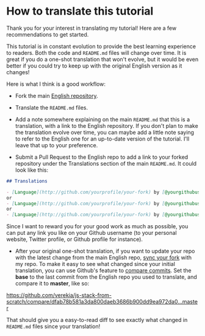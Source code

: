 # How to translate this tutorial

Thank you for your interest in translating my tutorial! Here are a few recommendations to get started.

This tutorial is in constant evolution to provide the best learning experience to readers. Both the code and `README.md` files will change over time. It is great if you do a one-shot translation that won't evolve, but it would be even better if you could try to keep up with the original English version as it changes!

Here is what I think is a good workflow:

- Fork the main [English repository](https://github.com/verekia/js-stack-from-scratch).

- Translate the `README.md` files.

- Add a note somewhere explaining on the main `README.md` that this is a translation, with a link to the English repository. If you don't plan to make the translation evolve over time, you can maybe add a little note saying to refer to the English one for an up-to-date version of the tutorial. I'll leave that up to your preference.

- Submit a Pull Request to the English repo to add a link to your forked repository under the Translations section of the main `README.md`. It could look like this:

```md
## Translations

- [Language](http://github.com/yourprofile/your-fork) by [@yourgithubusername](http://yourwebsite.com)
or
- [Language](http://github.com/yourprofile/your-fork) by [@yourgithubusername](http://twitter.com/yourprofile)
or
- [Language](http://github.com/yourprofile/your-fork) by [@yourgithubusername](http://github.com/yourprofile)
```

Since I want to reward you for your good work as much as possible, you can put any link you like on your Github username (to your personal website, Twitter profile, or Github profile for instance).

- After your original one-shot translation, if you want to update your repo with the latest change from the main English repo, [sync your fork](https://help.github.com/articles/syncing-a-fork/) with my repo. To make it easy to see what changed since your initial translation, you can use Github's feature to [compare commits](https://help.github.com/articles/comparing-commits-across-time/#comparing-commits). Set the **base** to the last commit from the English repo you used to translate, and compare it to **master**, like so:

https://github.com/verekia/js-stack-from-scratch/compare/dfab78b581a3da800daeb3686b900dd9ea972da0...master

That should give you a easy-to-read diff to see exactly what changed in `README.md` files since your translation!
